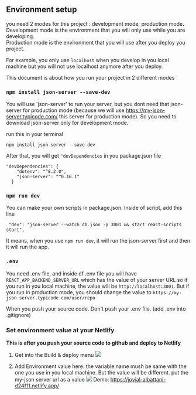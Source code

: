 

## Environment setup

you need 2 modes for this project : development mode, production mode.<br />
Development mode is the environment that you will only use while you are developing.<br />
Production mode is the environment that you will use after you deploy you project.<br />

For example, you only use `localhost` when you develop in you local machine but you will not use localhost anymore after you deploy.<br />

This document is about how you run your project in 2 different modes

### `npm install json-server --save-dev`
You will use 'json-server' to run your server, but you dont need that json-server for production mode (because we will use 
https://my-json-server.typicode.com/ this server for production mode).
So you need to download json-server only for development mode. 

run this in your terminal
```
npm install json-server --save-dev
```

After that, you will get `"devDependencies` in you package.json file
```
"devDependencies": {
    "dotenv": "^8.2.0",
    "json-server": "^0.16.1"
  }
```

### `npm run dev`
You can make your own scripts in package.json. Inside of script, add this line
```
 "dev": "json-server --watch db.json -p 3001 && start react-scripts start",
```
It means, when you use `npm run dev`, it will run the json-server first and then it will run the app. 

### `.env`

You need .env file, and inside of .env file you will have `REACT_APP_BACKEND_SERVER_URL` which has the value of your server URL so if you run in you local machine, the value will be `http://localhost:3001`. But if you run in production mode, you should change the value to `https://my-json-server.typicode.com/user/repo`

When you push your source code. Don't push your .env file. (add .env into .gitignore)

### Set environment value at your Netlify

**This is after you push your source code to github and deploy to Netlify**
1. Get into the Build & deploy menu
![](https://imgur.com/CTMw2d8.png)

2. Add Environment value here. the variable name mush be same with the one you use in you local machine. 
   But the value will be different. put the my-json server url as a value
![](https://imgur.com/liosOM9.png)
Demo:
https://jovial-albattani-d24f11.netlify.app/
